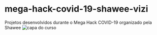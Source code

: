 # mega-hack-covid-19-shawee-vizi
Projetos desenvolvidos durante o Mega Hack COVID-19 organizado pela Shawee
![capa do curso](https://pin.it/613wcxH)
